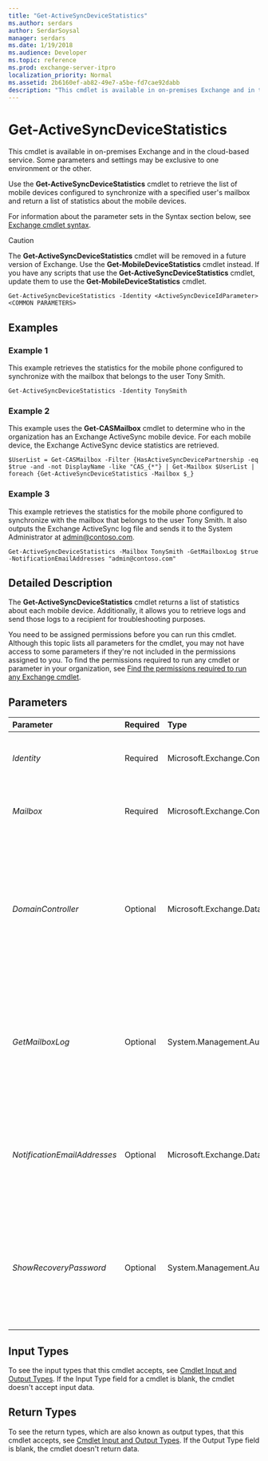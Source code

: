 ```yaml
---
title: "Get-ActiveSyncDeviceStatistics"
ms.author: serdars
author: SerdarSoysal
manager: serdars
ms.date: 1/19/2018
ms.audience: Developer
ms.topic: reference
ms.prod: exchange-server-itpro
localization_priority: Normal
ms.assetid: 2b6160ef-ab82-49e7-a5be-fd7cae92dabb
description: "This cmdlet is available in on-premises Exchange and in the cloud-based service. Some parameters and settings may be exclusive to one environment or the other."
---
```


# Get-ActiveSyncDeviceStatistics

This cmdlet is available in on-premises Exchange and in the cloud-based service. Some parameters and settings may be exclusive to one environment or the other. 
  
Use the **Get-ActiveSyncDeviceStatistics** cmdlet to retrieve the list of mobile devices configured to synchronize with a specified user's mailbox and return a list of statistics about the mobile devices.
  
For information about the parameter sets in the Syntax section below, see [Exchange cmdlet syntax](https://technet.microsoft.com/library/bb123552.aspx). 
  
> [!CAUTION]
> The **Get-ActiveSyncDeviceStatistics** cmdlet will be removed in a future version of Exchange. Use the **Get-MobileDeviceStatistics** cmdlet instead. If you have any scripts that use the **Get-ActiveSyncDeviceStatistics** cmdlet, update them to use the **Get-MobileDeviceStatistics** cmdlet.
  
```
Get-ActiveSyncDeviceStatistics -Identity <ActiveSyncDeviceIdParameter> <COMMON PARAMETERS>

```

## Examples
<a name="Examples"> </a>

### Example 1

This example retrieves the statistics for the mobile phone configured to synchronize with the mailbox that belongs to the user Tony Smith.
  
```
Get-ActiveSyncDeviceStatistics -Identity TonySmith
```

### Example 2

This example uses the **Get-CASMailbox** cmdlet to determine who in the organization has an Exchange ActiveSync mobile device. For each mobile device, the Exchange ActiveSync device statistics are retrieved.
  
```
$UserList = Get-CASMailbox -Filter {HasActiveSyncDevicePartnership -eq $true -and -not DisplayName -like "CAS_{*"} | Get-Mailbox $UserList | foreach {Get-ActiveSyncDeviceStatistics -Mailbox $_} 
```

### Example 3

This example retrieves the statistics for the mobile phone configured to synchronize with the mailbox that belongs to the user Tony Smith. It also outputs the Exchange ActiveSync log file and sends it to the System Administrator at admin@contoso.com.
  
```
Get-ActiveSyncDeviceStatistics -Mailbox TonySmith -GetMailboxLog $true -NotificationEmailAddresses "admin@contoso.com"
```

## Detailed Description
<a name="DetailedDescription"> </a>

The **Get-ActiveSyncDeviceStatistics** cmdlet returns a list of statistics about each mobile device. Additionally, it allows you to retrieve logs and send those logs to a recipient for troubleshooting purposes.
  
You need to be assigned permissions before you can run this cmdlet. Although this topic lists all parameters for the cmdlet, you may not have access to some parameters if they're not included in the permissions assigned to you. To find the permissions required to run any cmdlet or parameter in your organization, see [Find the permissions required to run any Exchange cmdlet](https://technet.microsoft.com/library/mt432940.aspx).
  
## Parameters
<a name="DetailedDescription"> </a>

|**Parameter**|**Required**|**Type**|**Description**|
|:-----|:-----|:-----|:-----|
| _Identity_ <br/> |Required  <br/> |Microsoft.Exchange.Configuration.Tasks.ActiveSyncDeviceIdParameter  <br/> |The _Identity_ parameter specifies the user's device ID. If the _Mailbox_ parameter is specified, the _Identity_ parameter is disabled. <br/> |
| _Mailbox_ <br/> |Required  <br/> |Microsoft.Exchange.Configuration.Tasks.MailboxIdParameter  <br/> |The _Mailbox_ parameter specifies the user mailbox for which you want to retrieve the mobile phone statistics. <br/> |
| _DomainController_ <br/> |Optional  <br/> |Microsoft.Exchange.Data.Fqdn  <br/> |This parameter is available only in on-premises Exchange.  <br/> The _DomainController_ parameter specifies the domain controller that's used by this cmdlet to read data from or write data to Active Directory. You identify the domain controller by its fully qualified domain name (FQDN). For example, `dc01.contoso.com`.  <br/> |
| _GetMailboxLog_ <br/> |Optional  <br/> |System.Management.Automation.SwitchParameter  <br/> |The _GetMailboxLog_ parameter specifies whether to send the mailbox logs via email to the administrator running the task. If the parameter is set to `$true`, the command sends the mailbox logs via email to the administrator running the task. The default value of this parameter is  `$false`.  <br/> |
| _NotificationEmailAddresses_ <br/> |Optional  <br/> |Microsoft.Exchange.Data.MultiValuedProperty  <br/> |The _NotificationEmailAddresses_ parameter specifies an optional list of comma-separated aliases or email addresses where the mailbox logs are sent. If the _GetMailboxLog_ parameter is set to `$false`, this parameter is ignored.  <br/> |
| _ShowRecoveryPassword_ <br/> |Optional  <br/> |System.Management.Automation.SwitchParameter  <br/> |The _ShowRecoveryPassword_ parameter specifies whether to return the recovery password for the mobile phone as one of the displayed statistics. If this parameter is set to `$true`, the command returns the recovery password for the mobile phone as one of the displayed statistics.  <br/> |
   
## Input Types
<a name="InputTypes"> </a>

To see the input types that this cmdlet accepts, see [Cmdlet Input and Output Types](http://go.microsoft.com/fwlink/p/?linkId=616387). If the Input Type field for a cmdlet is blank, the cmdlet doesn't accept input data. 
  
## Return Types
<a name="ReturnTypes"> </a>

To see the return types, which are also known as output types, that this cmdlet accepts, see [Cmdlet Input and Output Types](http://go.microsoft.com/fwlink/p/?linkId=616387). If the Output Type field is blank, the cmdlet doesn't return data. 
  

